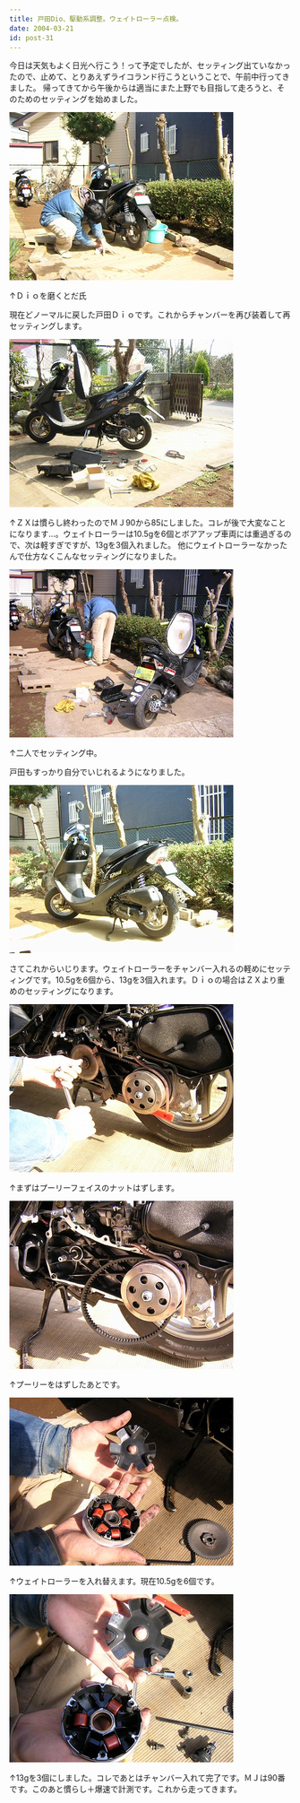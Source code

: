 ```yaml
---
title: 戸田Dio、駆動系調整。ウェイトローラー点検。
date: 2004-03-21
id: post-31
---
```



<p class="sentence spacing10">今日は天気もよく日光へ行こう！って予定でしたが、セッティング出ていなかったので、止めて、とりあえずライコランド行こうということで、午前中行ってきました。 帰ってきてから午後からは適当にまた上野でも目指して走ろうと、そのためのセッティングを始めました。</p>
<div class="center spacing"><img src="/photo/diary/2004.03.21_zx1.jpg" alt=""></div>
<p class="sentence">↑Ｄｉｏを磨くとだ氏</p>
<p class="sentence spacing10">現在どノーマルに戻した戸田Ｄｉｏです。これからチャンバーを再び装着して再セッティングします。 </p>
<div class="center spacing"><img src="/photo/diary/2004.03.21_zx2.jpg" alt=""></div>
<p class="sentence spacing10">↑ＺＸは慣らし終わったのでＭＪ90から85にしました。コレが後で大変なことになります...。ウェイトローラーは10.5gを6個とボアアップ車両には重過ぎるので、次は軽すぎですが、13gを3個入れました。 他にウェイトローラーなかったんで仕方なくこんなセッティングになりました。</p>
<div class="center spacing"><img src="/photo/diary/2004.03.21_zx3.jpg" alt=""></div>
<p class="sentence">↑二人でセッティング中。</p>
<p class="sentence spacing10">戸田もすっかり自分でいじれるようになりました。 </p>
<div class="center spacing"><img src="/photo/diary/2004.03.21_zx4.jpg" alt=""></div>
<p class="sentence spacing10">さてこれからいじります。ウェイトローラーをチャンバー入れるの軽めにセッティングです。10.5gを6個から、13gを3個入れます。Ｄｉｏの場合はＺＸより重めのセッティングになります。 </p>
<div class="center spacing"><img src="/photo/diary/2004.03.21_zx5.jpg" alt=""></div>
<p class="sentence spacing10">↑まずはプーリーフェイスのナットはずします。 </p>
<div class="center spacing"><img src="/photo/diary/2004.03.21_zx6.jpg" alt=""></div>
<p class="sentence spacing10">↑プーリーをはずしたあとです。 </p>
<div class="center spacing"><img src="/photo/diary/2004.03.21_zx7.jpg" alt=""></div>
<p class="sentence spacing10">↑ウェイトローラーを入れ替えます。現在10.5gを6個です。</p>
<div class="center spacing"><img src="/photo/diary/2004.03.21_zx8.jpg" alt=""></div>
<p class="sentence">↑13gを3個にしました。コレであとはチャンバー入れて完了です。ＭＪは90番です。このあと慣らし＋爆速で計測です。これから走ってきます。 </p>
